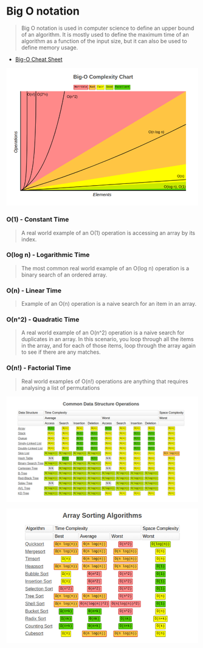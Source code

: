 # Big O notation
> Big O notation is used in computer science to define an upper bound of an algorithm. It is mostly used to define the maximum time of an algorithm as a function of the input size, but it can also be used to define memory usage.

- [Big-O Cheat Sheet](https://www.bigocheatsheet.com/)


![Big-O Complexity Chart](image.png)

### O(1) - Constant Time
> A real world example of an O(1) operation is accessing an array by its index.

### O(log n) - Logarithmic Time
> The most common real world example of an O(log n) operation is a binary search of an ordered array.

### O(n) - Linear Time
> Example of an O(n) operation is a naive search for an item in an array.

### O(n^2) - Quadratic Time
> A real world example of an O(n^2) operation is a naive search for duplicates in an array. In this scenario, you loop through all the items in the array, and for each of those items, loop through the array again to see if there are any matches.

### O(n!) - Factorial Time
> Real world examples of O(n!) operations are anything that requires analysing a list of permutations

![common Data Structure Operations]( commonDataStructureOperations.png )

![array Sorting Algorithms]( arraySortingAlgorithms.png )

